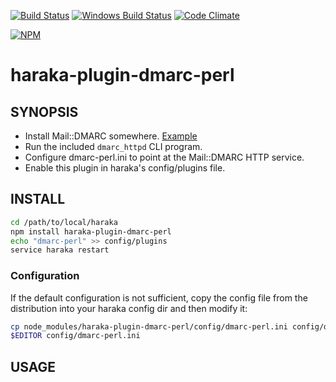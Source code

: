 [![Build Status][ci-img]][ci-url]
[![Windows Build Status][ci-win-img]][ci-win-url]
[![Code Climate][clim-img]][clim-url]

[![NPM][npm-img]][npm-url]

# haraka-plugin-dmarc-perl

## SYNOPSIS

- Install Mail::DMARC somewhere. [Example](https://github.com/msimerson/Mail-Toaster-6/blob/master/provision/mail_dmarc.sh)
- Run the included `dmarc_httpd` CLI program.
- Configure dmarc-perl.ini to point at the Mail::DMARC HTTP service.
- Enable this plugin in haraka's config/plugins file.

## INSTALL

```sh
cd /path/to/local/haraka
npm install haraka-plugin-dmarc-perl
echo "dmarc-perl" >> config/plugins
service haraka restart
```

### Configuration

If the default configuration is not sufficient, copy the config file from the distribution into your haraka config dir and then modify it:

```sh
cp node_modules/haraka-plugin-dmarc-perl/config/dmarc-perl.ini config/dmarc-perl.ini
$EDITOR config/dmarc-perl.ini
```

## USAGE


<!-- leave these buried at the bottom of the document -->
[ci-img]: https://github.com/haraka/haraka-plugin-dmarc-perl/workflows/Plugin%20Tests/badge.svg
[ci-url]: https://github.com/haraka/haraka-plugin-dmarc-perl/actions?query=workflow%3A%22Plugin+Tests%22
[ci-win-img]: https://github.com/haraka/haraka-plugin-dmarc-perl/workflows/Tests%20-%20Windows/badge.svg
[ci-win-url]: https://github.com/haraka/haraka-plugin-dmarc-perl/actions?query=workflow%3A%22Tests+-+Windows%22
[clim-img]: https://codeclimate.com/github/haraka/haraka-plugin-dmarc-perl/badges/gpa.svg
[clim-url]: https://codeclimate.com/github/haraka/haraka-plugin-dmarc-perl
[npm-img]: https://nodei.co/npm/haraka-plugin-dmarc-perl.png
[npm-url]: https://www.npmjs.com/package/haraka-plugin-dmarc-perl
